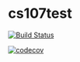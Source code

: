 # cs107test

[![Build Status](https://app.travis-ci.com/Nancy-dvZhang/cs107test.svg?branch=main)](https://app.travis-ci.com/Nancy-dvZhang/cs107test)

[![codecov](https://codecov.io/gh/Nancy-dvZhang/cs107test/branch/main/graph/badge.svg?token=CD42Z66VAN)](https://codecov.io/gh/Nancy-dvZhang/cs107test)
